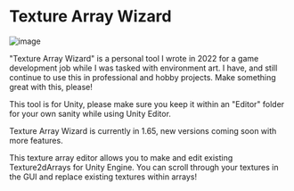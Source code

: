 # Texture Array Wizard

![image](https://github.com/user-attachments/assets/f60bb474-8d63-4883-8f50-00e231cfa06b)

 "Texture Array Wizard" is a personal tool I wrote in 2022 for a game development job while I was tasked with environment art. I have, and still continue to use this in professional and hobby projects. Make something great with this, please! 

 This tool is for Unity, please make sure you keep it within an "Editor" folder for your own sanity while using Unity Editor. 


 Texture Array Wizard is currently in 1.65, new versions coming soon with more features. 

 This texture array editor allows you to make and edit existing Texture2dArrays for Unity Engine. You can scroll through your textures in the GUI and replace existing textures within arrays! 
